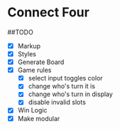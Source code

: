 # Connect Four

##TODO
- [X] Markup
- [X] Styles
- [X] Generate Board
- [X] Game rules
    - [X] select input toggles color
    - [X] change who's turn it is
    - [X] change who's turn in display
    - [X] disable invalid slots
- [X] Win Logic
- [X] Make modular